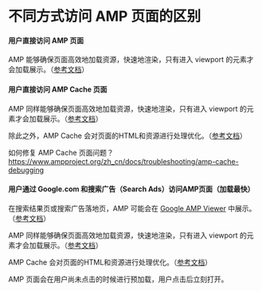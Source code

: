 # 不同方式访问 AMP 页面的区别

#### 用户直接访问 AMP 页面

AMP 能够确保页面高效地加载资源，快速地渲染，只有进入 viewport 的元素才会加载展示。（[参考文档](https://www.ampproject.org/zh_cn/learn/about-how/)）


#### 用户直接访问 AMP Cache 页面

AMP 同样能够确保页面高效地加载资源，快速地渲染，只有进入 viewport 的元素才会加载展示。（[参考文档](https://www.ampproject.org/zh_cn/learn/about-how/)）

除此之外，AMP Cache 会对页面的HTML和资源进行处理优化。（[参考文档](https://developers.google.com/amp/cache/overview#cache-optimizations-and-modifications)）

如何修复 AMP Cache 页面问题？
https://www.ampproject.org/zh_cn/docs/troubleshooting/amp-cache-debugging


#### 用户通过 Google.com 和搜索广告（Search Ads）访问AMP页面（加载最快）

在搜索结果页或搜索广告落地页，AMP 可能会在 [Google AMP Viewer](https://support.google.com/websearch/answer/7220196?hl=zh-Hans) 中展示。（[参考文档](https://developers.google.com/search/docs/guides/about-amp)）

AMP 同样能够确保页面高效地加载资源，快速地渲染，只有进入 viewport 的元素才会加载展示。（[参考文档](https://www.ampproject.org/zh_cn/learn/about-how/)）

AMP Cache 会对页面的HTML和资源进行处理优化。（[参考文档](https://developers.google.com/amp/cache/overview#cache-optimizations-and-modifications)）

AMP 页面会在用户尚未点击的时候进行预加载，用户点击后立刻打开。

